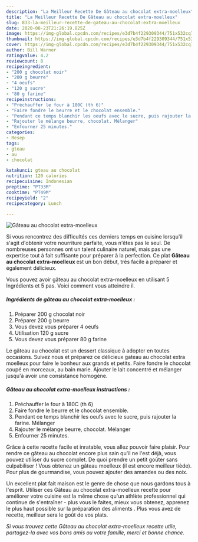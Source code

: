 ```yaml
---
description: "La Meilleur Recette De Gâteau au chocolat extra-moelleux"
title: "La Meilleur Recette De Gâteau au chocolat extra-moelleux"
slug: 833-la-meilleur-recette-de-gateau-au-chocolat-extra-moelleux
date: 2020-08-23T21:26:19.825Z
image: https://img-global.cpcdn.com/recipes/e3d7b4f229309344/751x532cq70/gateau-au-chocolat-extra-moelleux-photo-principale-de-la-recette.jpg
thumbnail: https://img-global.cpcdn.com/recipes/e3d7b4f229309344/751x532cq70/gateau-au-chocolat-extra-moelleux-photo-principale-de-la-recette.jpg
cover: https://img-global.cpcdn.com/recipes/e3d7b4f229309344/751x532cq70/gateau-au-chocolat-extra-moelleux-photo-principale-de-la-recette.jpg
author: Bill Warner
ratingvalue: 4.2
reviewcount: 8
recipeingredient:
- "200 g chocolat noir"
- "200 g beurre"
- "4 oeufs"
- "120 g sucre"
- "80 g farine"
recipeinstructions:
- "Préchauffer le four à 180C (th 6)"
- "Faire fondre le beurre et le chocolat ensemble."
- "Pendant ce temps blanchir les oeufs avec le sucre, puis rajouter la farine. Mélanger"
- "Rajouter le mélange beurre, chocolat. Mélanger"
- "Enfourner 25 minutes."
categories:
- Resep
tags:
- gteau
- au
- chocolat

katakunci: gteau au chocolat 
nutrition: 120 calories
recipecuisine: Indonesian
preptime: "PT33M"
cooktime: "PT49M"
recipeyield: "2"
recipecategory: Lunch

---
```



![Gâteau au chocolat extra-moelleux](https://img-global.cpcdn.com/recipes/e3d7b4f229309344/751x532cq70/gateau-au-chocolat-extra-moelleux-photo-principale-de-la-recette.jpg)

Si vous rencontrez des difficultés ces derniers temps en cuisine lorsqu'il s'agit d'obtenir votre nourriture parfaite, vous n'êtes pas le seul. De nombreuses personnes ont un talent culinaire naturel, mais pas une expertise tout à fait suffisante pour préparer à la perfection. Ce plat <strong> Gâteau au chocolat extra-moelleux </strong> est un bon début, très facile à préparer et également délicieux.

<!--inarticleads1-->

Vous pouvez avoir gâteau au chocolat extra-moelleux en utilisant 5 Ingrédients et 5 pas. Voici comment vous atteindre il.

##### Ingrédients de gâteau au chocolat extra-moelleux :

1. Préparer 200 g chocolat noir
1. Préparer 200 g beurre
1. Vous devez vous préparer 4 oeufs
1. Utilisation 120 g sucre
1. Vous devez vous préparer 80 g farine


Le gâteau au chocolat est un dessert classique à adopter en toutes occasions. Suivez nous et préparez ce délicieux gateau au chocolat extra moelleux pour faire le bonheur aux grands et petits. Faire fondre le chocolat coupé en morceaux, au bain marie. Ajouter le lait concentré et mélanger jusqu&#39;à avoir une consistance homogène. 

<!--inarticleads2-->

##### Gâteau au chocolat extra-moelleux instructions :

1. Préchauffer le four à 180C (th 6)
1. Faire fondre le beurre et le chocolat ensemble.
1. Pendant ce temps blanchir les oeufs avec le sucre, puis rajouter la farine. Mélanger
1. Rajouter le mélange beurre, chocolat. Mélanger
1. Enfourner 25 minutes.


Grâce à cette recette facile et inratable, vous allez pouvoir faire plaisir. Pour rendre ce gâteau au chocolat encore plus sain qu&#39;il ne l&#39;est déjà, vous pouvez utiliser du sucre complet. De quoi prendre un petit goûter sans culpabiliser ! Vous obtenez un gâteau moelleux (il est encore meilleur tiède). Pour plus de gourmandise, vous pouvez ajouter des amandes ou des noix. 

<!--inarticleads1-->

<p>
Un excellent plat fait maison est le genre de chose que nous gardons tous à l'esprit. Utiliser ces Gâteau au chocolat extra-moelleux recette pour améliorer votre cuisine est la même chose qu'un athlète professionnel qui continue de s'entraîner - plus vous le faites, mieux vous obtenez, apprenez le plus haut possible sur la préparation des aliments . Plus vous avez de recette, meilleur sera le goût de vos plats.
</p>

<p>
<i>Si vous trouvez cette Gâteau au chocolat extra-moelleux recette utile, partagez-la avec vos bons amis ou votre famille, merci et bonne chance.</i>
</p>

